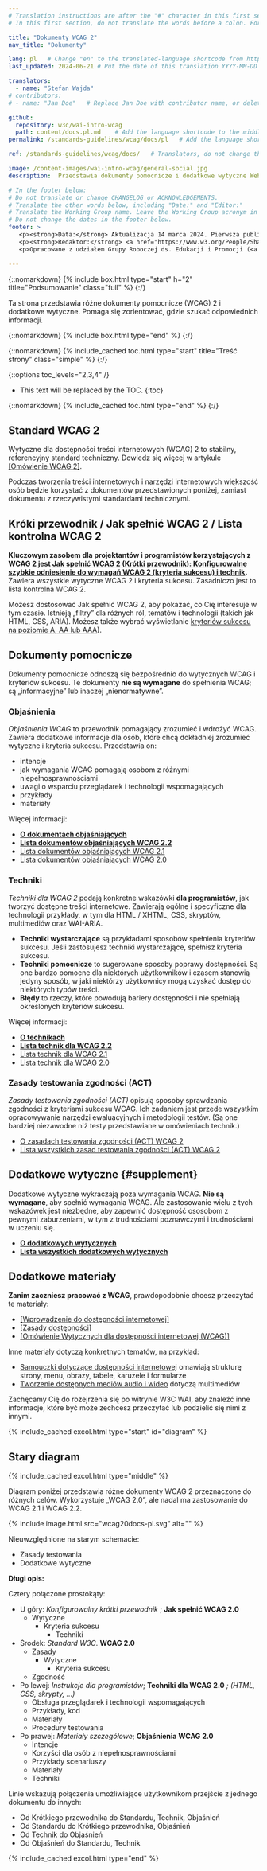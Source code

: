 ```yaml
---
# Translation instructions are after the "#" character in this first section. They are comments that do not show up in the web page. You do not need to translate the instructions after #.
# In this first section, do not translate the words before a colon. For example, do not translate "title:". Do translate the text after "title:".

title: "Dokumenty WCAG 2"
nav_title: "Dokumenty"

lang: pl   # Change "en" to the translated-language shortcode from https://www.iana.org/assignments/language-subtag-registry/language-subtag-registry
last_updated: 2024-06-21 # Put the date of this translation YYYY-MM-DD (with month in the middle)

translators:
  - name: "Stefan Wajda"
# contributors:
# - name: "Jan Doe"   # Replace Jan Doe with contributor name, or delete this line if none

github:
  repository: w3c/wai-intro-wcag
  path: content/docs.pl.md    # Add the language shortcode to the middle of the filename, for example: content/docs.fr.md
permalink: /standards-guidelines/wcag/docs/pl   # Add the language shortcode to the end, with no slash at end, for example: /standards-guidelines/wcag/docs/fr

ref: /standards-guidelines/wcag/docs/   # Translators, do not change this

image: /content-images/wai-intro-wcag/general-social.jpg
description:  Przedstawia dokumenty pomocnicze i dodatkowe wytyczne Web Content Accessibility Guidelines (WCAG) 2..

# In the footer below:
# Do not translate or change CHANGELOG or ACKNOWLEDGEMENTS.
# Translate the other words below, including "Date:" and "Editor:"
# Translate the Working Group name. Leave the Working Group acronym in English.
# Do not change the dates in the footer below.
footer: >
   <p><strong>Data:</strong> Aktualizacja 14 marca 2024. Pierwsza publikacja w czerwcu 2005.</p>
   <p><strong>Redaktor:</strong> <a href="https://www.w3.org/People/Shawn/">Shawn Lawton Henry</a>. Współpraca: <a href="https://www.w3.org/People/hidde/">Hidde de Vries</a> i <a href="https://www.w3.org/People/shadi/">Shadi Abou-Zahra</a>.</p>
   <p>Opracowane z udziałem Grupy Roboczej ds. Edukacji i Promocji (<a href="https://www.w3.org/WAI/about/groups/eowg/">EOWG</a>).</p>

---
```


{::nomarkdown}
{% include box.html type="start" h="2" title="Podsumowanie" class="full" %}
{:/}

Ta strona przedstawia różne dokumenty pomocnicze (WCAG) 2 i dodatkowe wytyczne.  Pomaga się zorientować, gdzie szukać odpowiednich informacji.

{::nomarkdown}
{% include box.html type="end" %}
{:/}

{::nomarkdown}
{% include_cached toc.html type="start" title="Treść strony" class="simple" %}
{:/}

{::options toc_levels="2,3,4" /}

-   This text will be replaced by the TOC.
{:toc}


{::nomarkdown}
{% include_cached toc.html type="end" %}
{:/}

## Standard WCAG 2

Wytyczne dla dostępności treści internetowych (WCAG) 2 to stabilny, referencyjny standard techniczny. Dowiedz się więcej w artykule [[Omówienie WCAG 2]](/standards-guidelines/wcag/).

Podczas tworzenia treści internetowych i narzędzi internetowych większość osób będzie korzystać z dokumentów przedstawionych poniżej, zamiast dokumentu z rzeczywistymi standardami technicznymi.

## Króki przewodnik / Jak spełnić WCAG 2 / Lista kontrolna WCAG 2

**Kluczowym zasobem dla projektantów i programistów korzystających z WCAG 2 jest [Jak spełnić WCAG 2 (Krótki przewodnik): Konfigurowalne szybkie odniesienie do wymagań WCAG 2 (kryteria sukcesu) i technik](https://www.w3.org/WAI/WCAG22/quickref/).** Zawiera wszystkie wytyczne WCAG 2 i kryteria sukcesu. Zasadniczo jest to lista kontrolna WCAG 2.

Możesz dostosować Jak spełnić WCAG 2, aby pokazać, co Cię interesuje w tym czasie. Istnieją „filtry” dla różnych ról, tematów i technologii (takich jak HTML, CSS, ARIA). Możesz także wybrać wyświetlanie [kryteriów sukcesu na poziomie A, AA lub AAA](https://www.w3.org/WAI/WCAG22/Understanding/conformance#levels)).

## Dokumenty pomocnicze

Dokumenty pomocnicze odnoszą się bezpośrednio do wytycznych WCAG i kryteriów sukcesu. Te dokumenty **nie są wymagane** do spełnienia WCAG; są „informacyjne” lub inaczej „nienormatywne”.  

### Objaśnienia

<cite>Objaśnienia WCAG</cite> to przewodnik pomagający zrozumieć i wdrożyć WCAG.  Zawiera dodatkowe informacje dla osób, które chcą dokładniej zrozumieć wytyczne i kryteria sukcesu. Przedstawia on:

- intencje
- jak wymagania WCAG pomagają osobom z różnymi niepełnosprawnościami
- uwagi o wsparciu przeglądarek i technologii wspomagających
- przykłady
- materiały

Więcej informacji:
- **[O dokumentach objaśniających](https://www.w3.org/WAI/WCAG22/Understanding/intro)**
- **[Lista dokumentów objaśniających WCAG 2.2](https://www.w3.org/WAI/WCAG22/Understanding/)**
- [Lista dokumentów objaśniających WCAG 2.1](https://www.w3.org/WAI/WCAG21/Understanding/)
- [Lista dokumentów objaśniających WCAG 2.0](https://www.w3.org/TR/UNDERSTANDING-WCAG20/)

### Techniki

<cite>Techniki dla WCAG 2</cite> podają konkretne wskazówki **dla programistów**, jak tworzyć dostępne treści internetowe. Zawierają ogólne i specyficzne dla technologii przykłady, w tym dla HTML / XHTML, CSS, skryptów, multimediów oraz WAI-ARIA.


- **Techniki wystarczające** są przykładami sposobów spełnienia kryteriów sukcesu. Jeśli zastosujesz techniki wystarczające, spełnisz kryteria sukcesu.
- **Techniki pomocnicze** to sugerowane sposoby poprawy dostępności. Są one bardzo pomocne dla niektórych użytkowników i czasem stanowią jedyny sposób, w jaki niektórzy użytkownicy mogą uzyskać dostęp do niektórych typów treści.
- **Błędy** to rzeczy, które powodują bariery dostępności i nie spełniają określonych kryteriów sukcesu.

Więcej informacji:
- **[O technikach](https://www.w3.org/WAI/WCAG22/Understanding/understanding-techniques)**
- **[Lista technik dla WCAG 2.2](https://www.w3.org/WAI/WCAG22/Techniques/)**
- [Lista technik dla WCAG 2.1](https://www.w3.org/WAI/WCAG21/Techniques/)
- [Lista technik dla WCAG 2.0](https://www.w3.org/TR/WCAG20-TECHS/)

### Zasady testowania zgodności (ACT)

<cite>Zasady testowania zgodności (ACT)</cite> opisują sposoby sprawdzania zgodności z kryteriami sukcesu WCAG. Ich zadaniem jest przede wszystkim opracowywanie narzędzi ewaluacyjnych i metodologii testów. (Są one bardziej niezawodne niż testy przedstawiane w omówieniach technik.)

* [O zasadach testowania zgodności (ACT) WCAG 2](/standards-guidelines/act/rules/about/)
* [Lista wszystkich zasad testowania zgodności (ACT) WCAG 2](/standards-guidelines/act/rules/)

## Dodatkowe wytyczne {#supplement}

Dodatkowe wytyczne wykraczają poza wymagania WCAG. **Nie są wymagane**, aby spełnić wymagania WCAG. Ale zastosowanie wielu z tych wskazówek jest niezbędne, aby zapewnić dostępność ososobom z pewnymi zaburzeniami, w tym z trudnościami poznawczymi i trudnościami w uczeniu się.

* **[O dodatkowych wytycznych](/WCAG2/supplemental/about/)**
* **[Lista wszystkich dodatkowych wytycznych](/WCAG2/supplemental/)**

## Dodatkowe materiały

**Zanim zaczniesz pracować z WCAG**, prawdopodobnie chcesz przeczytać te materiały:
* [[Wprowadzenie do dostępności internetowej]](/fundamentals/accessibility-intro/)
* [[Zasady dostępności]](/fundamentals/accessibility-principles/)
* [[Omówienie Wytycznych dla dostępności internetowej (WCAG)]](/standards-guidelines/wcag/)

Inne materiały dotyczą konkretnych tematów, na przykład:
* [Samouczki dotyczące dostępności internetowej](https://www.w3.org/WAI/tutorials/) omawiają strukturę strony, menu, obrazy, tabele, karuzele i formularze
* [Tworzenie dostępnych mediów audio i wideo](/media/av/) dotyczą multimediów

Zachęcamy Cię do rozejrzenia się po witrynie W3C WAI, aby znaleźć inne informacje, które być może zechcesz przeczytać lub podzielić się nimi z innymi.


{% include_cached excol.html type="start" id="diagram" %}

## Stary diagram

{% include_cached excol.html type="middle" %}

Diagram poniżej przedstawia różne dokumenty WCAG 2 przeznaczone do różnych celów. Wykorzystuje „WCAG 2.0”, ale nadal ma zastosowanie do WCAG 2.1 i WCAG 2.2.

{% include image.html src="wcag20docs-pl.svg" alt="" %}

Nieuwzględnione na starym schemacie:
* Zasady testowania
* Dodatkowe wytyczne

**Długi opis:**

Cztery połączone prostokąty:
* U góry: _Konfigurowalny krótki przewodnik_ ; **Jak spełnić WCAG 2.0**
  * Wytyczne
    * Kryteria sukcesu
      * Techniki
* Środek: _Standard W3C_. **WCAG 2.0**
  * Zasady
    * Wytyczne
      * Kryteria sukcesu
  * Zgodność
* Po lewej: _Instrukcje dla programistów_; **Techniki dla WCAG 2.0** _; (HTML, CSS, skrypty, ...)_
  * Obsługa przeglądarek i technologii wspomagających
  * Przykłady, kod
  * Materiały
  * Procedury testowania
* Po prawej: _Materiały szczegółowe_; **Objaśnienia WCAG 2.0**
  * Intencje
  * Korzyści dla osób z niepełnosprawnościami
  * Przykłady scenariuszy
  * Materiały
  * Techniki

Linie wskazują połączenia umożliwiające użytkownikom przejście z jednego dokumentu do innych:
* Od Krótkiego przewodnika do Standardu, Technik, Objaśnień
* Od Standardu do Krótkiego przewodnika, Objaśnień
* Od Technik do Objaśnień
* Od Objaśnień do Standardu, Technik

{% include_cached excol.html type="end" %}



